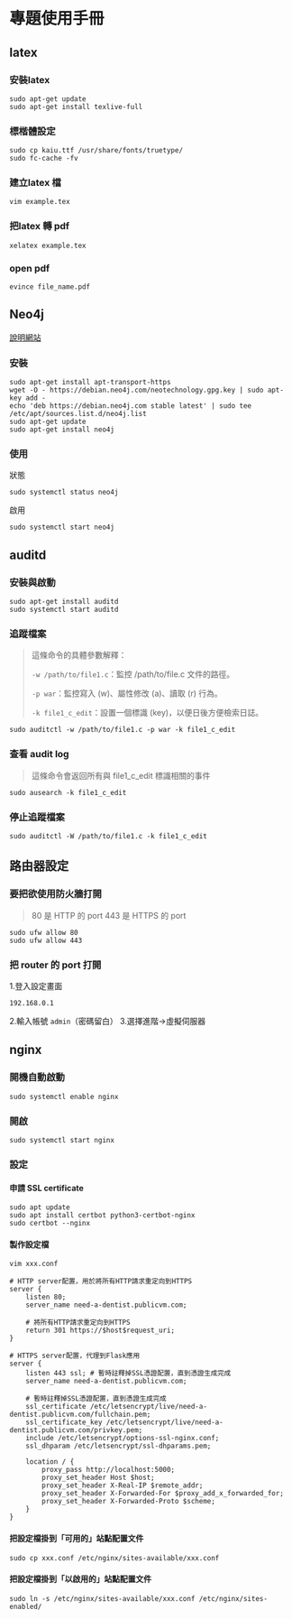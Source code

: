 # 專題使用手冊
## latex

### 安裝latex
```
sudo apt-get update
sudo apt-get install texlive-full
```
### 標楷體設定
```
sudo cp kaiu.ttf /usr/share/fonts/truetype/
sudo fc-cache -fv
```
### 建立latex 檔
```
vim example.tex
```
### 把latex 轉 pdf
```
xelatex example.tex
```
### open pdf
```
evince file_name.pdf
```
## Neo4j
[說明網站](https://www.virtono.com/community/tutorial-how-to/how-to-install-neo4j-on-ubuntu-22-04/)
### 安裝
```
sudo apt-get install apt-transport-https
wget -O - https://debian.neo4j.com/neotechnology.gpg.key | sudo apt-key add -
echo 'deb https://debian.neo4j.com stable latest' | sudo tee /etc/apt/sources.list.d/neo4j.list
sudo apt-get update
sudo apt-get install neo4j
```
### 使用
狀態
```
sudo systemctl status neo4j
```
啟用
```
sudo systemctl start neo4j
```

## auditd
### 安裝與啟動
```
sudo apt-get install auditd
sudo systemctl start auditd
```
### 追蹤檔案

> 這條命令的具體參數解釋：
> 
> `-w /path/to/file1.c`：監控 /path/to/file.c 文件的路徑。
> 
> `-p war`：監控寫入 (w)、屬性修改 (a)、讀取 (r) 行為。
> 
> `-k file1_c_edit`：設置一個標識 (key)，以便日後方便檢索日誌。
>
```
sudo auditctl -w /path/to/file1.c -p war -k file1_c_edit
```

### 查看 audit log
> 這條命令會返回所有與 file1_c_edit 標識相關的事件
>
`sudo ausearch -k file1_c_edit`

### 停止追蹤檔案
```
sudo auditctl -W /path/to/file1.c -k file1_c_edit
```

## 路由器設定
### 要把欲使用防火牆打開
> 80 是 HTTP 的 port 
> 443 是 HTTPS 的 port 

```
sudo ufw allow 80
sudo ufw allow 443
```
### 把 router 的 port 打開
1.登入設定畫面
```
192.168.0.1
```
2.輸入帳號 `admin`（密碼留白）
3.選擇進階->虛擬伺服器

## nginx
### 開機自動啟動
```
sudo systemctl enable nginx
```
### 開啟
```
sudo systemctl start nginx
```
### 設定
#### 申請 SSL certificate
```
sudo apt update
sudo apt install certbot python3-certbot-nginx
sudo certbot --nginx
```
#### 製作設定檔
```
vim xxx.conf 
```
```nginx
# HTTP server配置，用於將所有HTTP請求重定向到HTTPS
server {
    listen 80;
    server_name need-a-dentist.publicvm.com;

    # 將所有HTTP請求重定向到HTTPS
    return 301 https://$host$request_uri;
}

# HTTPS server配置，代理到Flask應用
server {
    listen 443 ssl; # 暫時註釋掉SSL憑證配置，直到憑證生成完成
    server_name need-a-dentist.publicvm.com;

    # 暫時註釋掉SSL憑證配置，直到憑證生成完成
    ssl_certificate /etc/letsencrypt/live/need-a-dentist.publicvm.com/fullchain.pem;
    ssl_certificate_key /etc/letsencrypt/live/need-a-dentist.publicvm.com/privkey.pem;
    include /etc/letsencrypt/options-ssl-nginx.conf;
    ssl_dhparam /etc/letsencrypt/ssl-dhparams.pem;

    location / {
        proxy_pass http://localhost:5000;
        proxy_set_header Host $host;
        proxy_set_header X-Real-IP $remote_addr;
        proxy_set_header X-Forwarded-For $proxy_add_x_forwarded_for;
        proxy_set_header X-Forwarded-Proto $scheme;
    }
}
```
#### 把設定檔掛到「可用的」站點配置文件
```
sudo cp xxx.conf /etc/nginx/sites-available/xxx.conf
```
#### 把設定檔掛到「以啟用的」站點配置文件 
```
sudo ln -s /etc/nginx/sites-available/xxx.conf /etc/nginx/sites-enabled/
```
